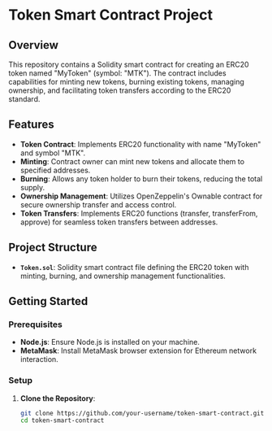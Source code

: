 # Token Smart Contract Project

## Overview

This repository contains a Solidity smart contract for creating an ERC20 token named "MyToken" (symbol: "MTK"). 
The contract includes capabilities for minting new tokens, burning existing tokens, managing ownership, and facilitating token transfers according to the ERC20 standard.

## Features

- **Token Contract**: Implements ERC20 functionality with name "MyToken" and symbol "MTK".
- **Minting**: Contract owner can mint new tokens and allocate them to specified addresses.
- **Burning**: Allows any token holder to burn their tokens, reducing the total supply.
- **Ownership Management**: Utilizes OpenZeppelin's Ownable contract for secure ownership transfer and access control.
- **Token Transfers**: Implements ERC20 functions (transfer, transferFrom, approve) for seamless token transfers between addresses.

## Project Structure

- **`Token.sol`**: Solidity smart contract file defining the ERC20 token with minting, burning, and ownership management functionalities.

## Getting Started

### Prerequisites

- **Node.js**: Ensure Node.js is installed on your machine.
- **MetaMask**: Install MetaMask browser extension for Ethereum network interaction.

### Setup

1. **Clone the Repository**:
   ```bash
   git clone https://github.com/your-username/token-smart-contract.git
   cd token-smart-contract
